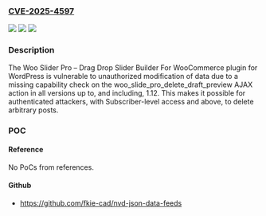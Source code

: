 ### [CVE-2025-4597](https://cve.mitre.org/cgi-bin/cvename.cgi?name=CVE-2025-4597)
![](https://img.shields.io/static/v1?label=Product&message=Woo%20Slider%20Pro%20%E2%80%93%20Drag%20Drop%20Slider%20Builder%20For%20WooCommerce&color=blue)
![](https://img.shields.io/static/v1?label=Version&message=*%3C%3D%201.12%20&color=brighgreen)
![](https://img.shields.io/static/v1?label=Vulnerability&message=CWE-862%20Missing%20Authorization&color=brighgreen)

### Description

The Woo Slider Pro – Drag Drop Slider Builder For WooCommerce plugin for WordPress is vulnerable to unauthorized modification of data due to a missing capability check on the woo_slide_pro_delete_draft_preview AJAX action in all versions up to, and including, 1.12. This makes it possible for authenticated attackers, with Subscriber-level access and above, to delete arbitrary posts.

### POC

#### Reference
No PoCs from references.

#### Github
- https://github.com/fkie-cad/nvd-json-data-feeds

